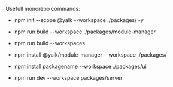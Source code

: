 Usefull monorepo commands:

- npm init --scope @yalk --workspace ./packages/<folder> -y

- npm run build --workspace ./packages/module-manager

- npm run build --workspaces

- npm install @yalk/module-manager --workspace ./packages/<folder>

- npm install packagename --workspace ./packages/ui

- npm run dev --workspace packages/server
